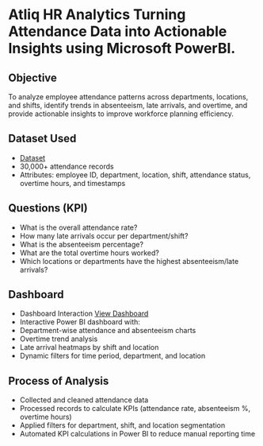 # Atliq HR Analytics Turning Attendance Data into Actionable Insights using Microsoft PowerBI.
## Objective
To analyze employee attendance patterns across departments, locations, and shifts, identify trends in absenteeism, late arrivals, and overtime, and provide actionable insights to improve workforce planning efficiency.
## Dataset Used
- <a href= "https://github.com/anirbanghosh631/Data-Analysis-Dashboard/blob/main/Attendance%20Sheet%202022-2023_Masked.xlsx">Dataset</a>
- 30,000+ attendance records
- Attributes: employee ID, department, location, shift, attendance status, overtime hours, and timestamps
## Questions (KPI)
- What is the overall attendance rate?
- How many late arrivals occur per department/shift?
- What is the absenteeism percentage?
- What are the total overtime hours worked?
- Which locations or departments have the highest absenteeism/late arrivals?
## Dashboard
- Dashboard Interaction <a href = "https://github.com/anirbanghosh631/DataAnalysisDashboard/blob/main/Atliq%20HR%20Analytics%20Turning%20Attendance%20Data%20into%20Actionable%20Insights%20using%20Microsoft%20PowerBI.pbix">View Dashboard</a>
- Interactive Power BI dashboard with:
- Department-wise attendance and absenteeism charts
- Overtime trend analysis
- Late arrival heatmaps by shift and location
- Dynamic filters for time period, department, and location

## Process of Analysis
- Collected and cleaned attendance data
- Processed records to calculate KPIs (attendance rate, absenteeism %, overtime hours)
- Applied filters for department, shift, and location segmentation
- Automated KPI calculations in Power BI to reduce manual reporting time
